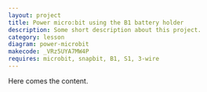 ```yaml
---
layout: project
title: Power micro:bit using the B1 battery holder
description: Some short description about this project.
category: lesson
diagram: power-microbit
makecode: _VRz5UYA7MW4P
requires: microbit, snapbit, B1, S1, 3-wire
---
```


Here comes the content.
